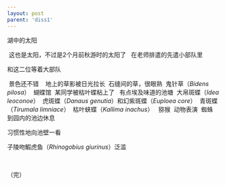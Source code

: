 ```yaml
---
layout: post
parent: 'diss1'
---
```


湖中的太阳

<img class='disc' data-src='https://lykoseremos.github.io/gmalb-01/diss1/216.jpg'>
这也是太阳，不过是2个月前秋游时的太阳了

<img class='disc' data-src='https://lykoseremos.github.io/gmalb-01/diss1/217.jpg'>
<img class='disc' data-src='https://lykoseremos.github.io/gmalb-01/diss1/218.jpg'>
在老师排遣的先遣小部队里

和这二位等着大部队

<img class='disc' data-src='https://lykoseremos.github.io/gmalb-01/diss1/219.jpg'>
景色还不错

<img class='disc' data-src='https://lykoseremos.github.io/gmalb-01/diss1/220.jpg'>
<img class='disc' data-src='https://lykoseremos.github.io/gmalb-01/diss1/221.jpg'>
<img class='disc' data-src='https://lykoseremos.github.io/gmalb-01/diss1/222.jpg'>
地上的草影被日光拉长

<img class='disc' data-src='https://lykoseremos.github.io/gmalb-01/diss1/223.jpg'>
石缝间的草，很眼熟

<img class='disc' data-src='https://lykoseremos.github.io/gmalb-01/diss1/224.jpg'>
鬼针草（<i>Bidens pilosa</i>）

<img class='disc' data-src='https://lykoseremos.github.io/gmalb-01/diss1/225.jpg'>
蝴蝶馆

<img class='disc' data-src='https://lykoseremos.github.io/gmalb-01/diss1/226.jpg'>
某同学被枯叶蝶粘上了

<img class='disc' data-src='https://lykoseremos.github.io/gmalb-01/diss1/227.jpg'>
<img class='disc' data-src='https://lykoseremos.github.io/gmalb-01/diss1/228.jpg'>
有点埃及味道的池塘

<img class='disc' data-src='https://lykoseremos.github.io/gmalb-01/diss1/229.jpg'>
大帛斑蝶（<i>Idea leoconoe</i>）

<img class='disc' data-src='https://lykoseremos.github.io/gmalb-01/diss1/230.jpg'>
虎斑蝶（<i>Danaus genutia</i>）和幻紫斑蝶（<i>Euploea core</i>）

<img class='disc' data-src='https://lykoseremos.github.io/gmalb-01/diss1/231.jpg'>
青斑蝶（<i>Tirumala limniace</i>）

<img class='disc' data-src='https://lykoseremos.github.io/gmalb-01/diss1/232.jpg'>
枯叶蛱蝶（<i>Kallima inachus</i>）

<img class='disc' data-src='https://lykoseremos.github.io/gmalb-01/diss1/233.jpg'>
<img class='disc' data-src='https://lykoseremos.github.io/gmalb-01/diss1/234.jpg'>
猕猴

<img class='disc' data-src='https://lykoseremos.github.io/gmalb-01/diss1/235.jpg'>
动物表演

<img class='disc' data-src='https://lykoseremos.github.io/gmalb-01/diss1/236.jpg'>
蜘蛛

<img class='disc' data-src='https://lykoseremos.github.io/gmalb-01/diss1/237.jpg'>
到园内的池边休息

习惯性地向池壁一看

子陵吻鰕虎鱼（<i>Rhinogobius giurinus</i>）泛滥

<img class='disc' data-src='https://lykoseremos.github.io/gmalb-01/diss1/238.jpg'>
<img class='disc' data-src='https://lykoseremos.github.io/gmalb-01/diss1/239.jpg'>
<img class='disc' data-src='https://lykoseremos.github.io/gmalb-01/diss1/240.jpg'>

（完）
